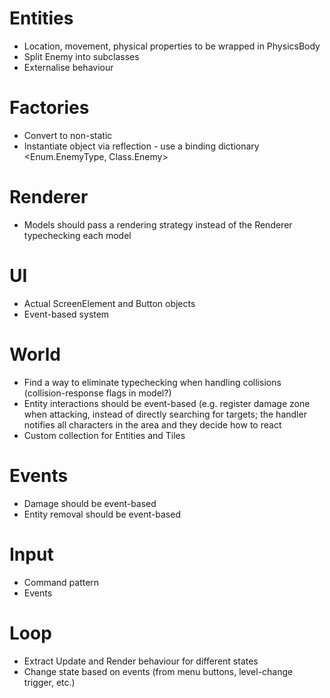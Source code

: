 # Entities
- Location, movement, physical properties to be wrapped in PhysicsBody
- Split Enemy into subclasses
- Externalise behaviour

# Factories
- Convert to non-static
- Instantiate object via reflection - use a binding dictionary \<Enum.EnemyType, Class.Enemy\>

# Renderer
- Models should pass a rendering strategy instead of the Renderer typechecking each model

# UI
- Actual ScreenElement and Button objects
- Event-based system

# World
- Find a way to eliminate typechecking when handling collisions (collision-response flags in model?)
- Entity interactions should be event-based (e.g. register damage zone when attacking, instead of directly searching for targets; the handler notifies all characters in the area and they decide how to react
- Custom collection for Entities and Tiles

# Events
- Damage should be event-based
- Entity removal should be event-based

# Input
- Command pattern
- Events

# Loop
- Extract Update and Render behaviour for different states
- Change state based on events (from menu buttons, level-change trigger, etc.)
